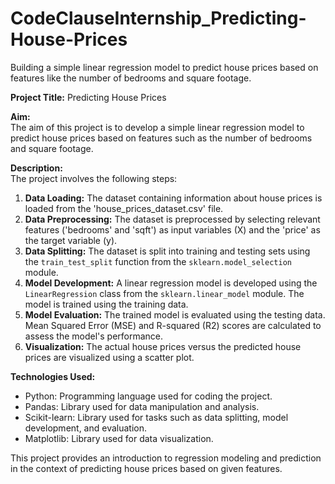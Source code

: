 # CodeClauseInternship_Predicting-House-Prices
Building a simple linear regression model to predict house prices based on features like the number of bedrooms and square footage.

**Project Title:** Predicting House Prices

**Aim:**  
The aim of this project is to develop a simple linear regression model to predict house prices based on features such as the number of bedrooms and square footage.

**Description:**  
The project involves the following steps:
1. **Data Loading:** The dataset containing information about house prices is loaded from the 'house_prices_dataset.csv' file.
2. **Data Preprocessing:** The dataset is preprocessed by selecting relevant features ('bedrooms' and 'sqft') as input variables (X) and the 'price' as the target variable (y).
3. **Data Splitting:** The dataset is split into training and testing sets using the `train_test_split` function from the `sklearn.model_selection` module.
4. **Model Development:** A linear regression model is developed using the `LinearRegression` class from the `sklearn.linear_model` module. The model is trained using the training data.
5. **Model Evaluation:** The trained model is evaluated using the testing data. Mean Squared Error (MSE) and R-squared (R2) scores are calculated to assess the model's performance.
6. **Visualization:** The actual house prices versus the predicted house prices are visualized using a scatter plot.

**Technologies Used:**
- Python: Programming language used for coding the project.
- Pandas: Library used for data manipulation and analysis.
- Scikit-learn: Library used for tasks such as data splitting, model development, and evaluation.
- Matplotlib: Library used for data visualization.

This project provides an introduction to regression modeling and prediction in the context of predicting house prices based on given features.
